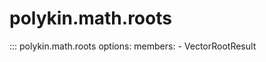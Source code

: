 # polykin.math.roots

::: polykin.math.roots
    options:
        members:
            - VectorRootResult
